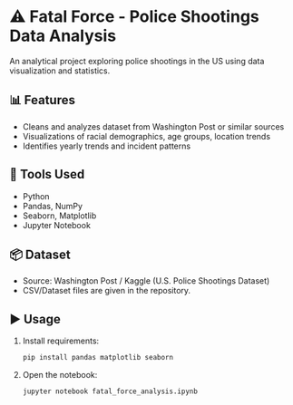 # ⚠️ Fatal Force - Police Shootings Data Analysis

An analytical project exploring police shootings in the US using data visualization and statistics.

## 📊 Features
- Cleans and analyzes dataset from Washington Post or similar sources
- Visualizations of racial demographics, age groups, location trends
- Identifies yearly trends and incident patterns

## 🧰 Tools Used
- Python
- Pandas, NumPy
- Seaborn, Matplotlib
- Jupyter Notebook

## 📦 Dataset
- Source: Washington Post / Kaggle (U.S. Police Shootings Dataset)
- CSV/Dataset files are given in the repository.

## ▶️ Usage
1. Install requirements:
   ```bash
   pip install pandas matplotlib seaborn

2. Open the notebook:
   ```bash
   jupyter notebook fatal_force_analysis.ipynb
